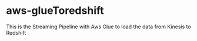 # aws-glueToredshift
This is the Streaming Pipeline with Aws Glue to load the data from Kinesis to Redshift
